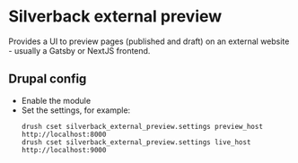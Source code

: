 # Silverback external preview

Provides a UI to preview pages (published and draft) on an external website -
usually a Gatsby or NextJS frontend.

## Drupal config

- Enable the module
- Set the settings, for example:
  ```
  drush cset silverback_external_preview.settings preview_host http://localhost:8000
  drush cset silverback_external_preview.settings live_host http://localhost:9000
  ```
